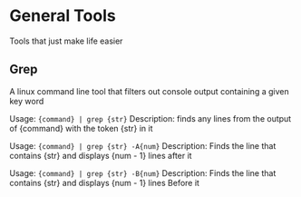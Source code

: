 # General Tools
Tools that just make life easier


## Grep
A linux command line tool that filters out console output containing a given key word

Usage: `{command} | grep {str}`
Description: finds any lines from the output of {command} with the token {str} in it

Usage: `{command} | grep {str} -A{num}`
Description: Finds the line that contains {str} and displays {num - 1} lines after it

Usage: `{command} | grep {str} -B{num}`
Description: Finds the line that contains {str} and displays {num - 1} lines Before it